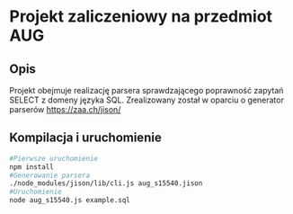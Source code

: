 # Projekt zaliczeniowy na przedmiot AUG
## Opis
Projekt obejmuje realizację parsera sprawdzającego poprawność zapytań SELECT z domeny języka SQL. 
Zrealizowany został w oparciu o generator parserów https://zaa.ch/jison/
## Kompilacja i uruchomienie
```bash
#Pierwsze uruchomienie
npm install
#Generowanie parsera
./node_modules/jison/lib/cli.js aug_s15540.jison
#Uruchomienie
node aug_s15540.js example.sql
```